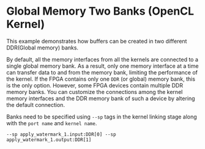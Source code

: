 Global Memory Two Banks (OpenCL Kernel)
========================================

This example demonstrates how buffers can be created in two different DDR(Global memory) banks.

By default, all the memory interfaces from all the kernels are connected to a single global memory bank.
As a result, only one memory interface at a time can transfer data to and from the memory bank, limiting the performance of the kernel.
If the FPGA contains only one `DDR` (or global) memory bank, this is the only option. However, some FPGA devices contain multiple DDR 
memory banks. You can customize the connections among the kernel memory interfaces and the DDR memory bank of such a device by altering
the default connection.

Banks need to be specified using `--sp` tags in the kernel linking stage along with the `port name` and `kernel name`.

```
--sp apply_watermark_1.input:DDR[0] --sp apply_watermark_1.output:DDR[1]
```
